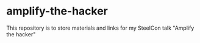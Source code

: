 # amplify-the-hacker
This repository is to store materials and links for my SteelCon talk "Amplify the hacker"
